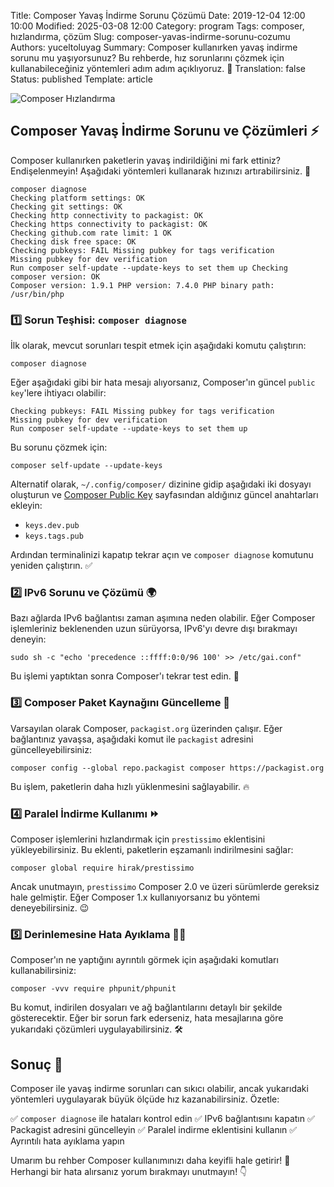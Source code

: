 Title: Composer Yavaş İndirme Sorunu Çözümü
Date: 2019-12-04 12:00 10:00
Modified: 2025-03-08 12:00
Category: program
Tags: composer, hızlandırma, çözüm
Slug: composer-yavas-indirme-sorunu-cozumu
Authors: yuceltoluyag
Summary: Composer kullanırken yavaş indirme sorunu mu yaşıyorsunuz? Bu rehberde, hız sorunlarını çözmek için kullanabileceğiniz yöntemleri adım adım açıklıyoruz. 🚀
Translation: false
Status: published
Template: article

![Composer Hızlandırma](/images/composer.jpeg)

## Composer Yavaş İndirme Sorunu ve Çözümleri ⚡

Composer kullanırken paketlerin yavaş indirildiğini mi fark ettiniz? Endişelenmeyin! Aşağıdaki yöntemleri kullanarak hızınızı artırabilirsiniz. 💨

```shell
composer diagnose
Checking platform settings: OK
Checking git settings: OK
Checking http connectivity to packagist: OK
Checking https connectivity to packagist: OK
Checking github.com rate limit: 1 OK
Checking disk free space: OK
Checking pubkeys: FAIL Missing pubkey for tags verification
Missing pubkey for dev verification
Run composer self-update --update-keys to set them up Checking composer version: OK
Composer version: 1.9.1 PHP version: 7.4.0 PHP binary path: /usr/bin/php
```


### 1️⃣ Sorun Teşhisi: `composer diagnose`

İlk olarak, mevcut sorunları tespit etmek için aşağıdaki komutu çalıştırın:

```shell
composer diagnose
```

Eğer aşağıdaki gibi bir hata mesajı alıyorsanız, Composer'ın güncel `public key`'lere ihtiyacı olabilir:

```shell
Checking pubkeys: FAIL Missing pubkey for tags verification
Missing pubkey for dev verification
Run composer self-update --update-keys to set them up
```

Bu sorunu çözmek için:

```shell
composer self-update --update-keys
```

Alternatif olarak, `~/.config/composer/` dizinine gidip aşağıdaki iki dosyayı oluşturun ve [Composer Public Key](https://composer.github.io/pubkeys.html) sayfasından aldığınız güncel anahtarları ekleyin:

- `keys.dev.pub`
- `keys.tags.pub`

Ardından terminalinizi kapatıp tekrar açın ve `composer diagnose` komutunu yeniden çalıştırın. ✅



### 2️⃣ IPv6 Sorunu ve Çözümü 🌍

Bazı ağlarda IPv6 bağlantısı zaman aşımına neden olabilir. Eğer Composer işlemleriniz beklenenden uzun sürüyorsa, IPv6'yı devre dışı bırakmayı deneyin:

```shell
sudo sh -c "echo 'precedence ::ffff:0:0/96 100' >> /etc/gai.conf"
```

Bu işlemi yaptıktan sonra Composer'ı tekrar test edin. 🚀



### 3️⃣ Composer Paket Kaynağını Güncelleme 🔄

Varsayılan olarak Composer, `packagist.org` üzerinden çalışır. Eğer bağlantınız yavaşsa, aşağıdaki komut ile `packagist` adresini güncelleyebilirsiniz:

```shell
composer config --global repo.packagist composer https://packagist.org
```

Bu işlem, paketlerin daha hızlı yüklenmesini sağlayabilir. 🔥



### 4️⃣ Paralel İndirme Kullanımı ⏩

Composer işlemlerini hızlandırmak için `prestissimo` eklentisini yükleyebilirsiniz. Bu eklenti, paketlerin eşzamanlı indirilmesini sağlar:

```shell
composer global require hirak/prestissimo
```

Ancak unutmayın, `prestissimo` Composer 2.0 ve üzeri sürümlerde gereksiz hale gelmiştir. Eğer Composer 1.x kullanıyorsanız bu yöntemi deneyebilirsiniz. 😉



### 5️⃣ Derinlemesine Hata Ayıklama 🕵️‍♂️

Composer'ın ne yaptığını ayrıntılı görmek için aşağıdaki komutları kullanabilirsiniz:

```shell
composer -vvv require phpunit/phpunit
```

Bu komut, indirilen dosyaları ve ağ bağlantılarını detaylı bir şekilde gösterecektir. Eğer bir sorun fark ederseniz, hata mesajlarına göre yukarıdaki çözümleri uygulayabilirsiniz. 🛠️



## Sonuç 🎯

Composer ile yavaş indirme sorunları can sıkıcı olabilir, ancak yukarıdaki yöntemleri uygulayarak büyük ölçüde hız kazanabilirsiniz. Özetle:

✅ `composer diagnose` ile hataları kontrol edin
✅ IPv6 bağlantısını kapatın
✅ Packagist adresini güncelleyin
✅ Paralel indirme eklentisini kullanın
✅ Ayrıntılı hata ayıklama yapın

Umarım bu rehber Composer kullanımınızı daha keyifli hale getirir! 🎉
Herhangi bir hata alırsanız yorum bırakmayı unutmayın! 👇